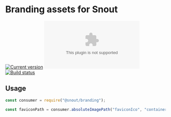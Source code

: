 # Branding assets for Snout

[![Current version][badge-version-image]][badge-version-link]
[![Download][badge-download-image]][badge-download-link]
[![Build status][badge-build-image]][badge-build-link]

[badge-build-image]: https://img.shields.io/github/actions/workflow/status/snout-router/branding/ci.yml?branch=main&style=for-the-badge
[badge-build-link]: https://github.com/snout-router/branding/actions/workflows/ci.yml
[badge-download-image]: https://img.shields.io/github/downloads/snout-router/branding/latest/snout.branding.zip?sort=semver&style=for-the-badge&color=%2345cc11
[badge-download-link]: https://github.com/snout-router/branding/releases/latest/download/snout.branding.zip
[badge-version-image]: https://img.shields.io/npm/v/@snout/branding?label=%40snout%2Fbranding&logo=npm&style=for-the-badge
[badge-version-link]: https://npmjs.com/package/@snout/branding

## Usage

```js
const consumer = require("@snout/branding");

const faviconPath = consumer.absoluteImagePath("faviconIco", "container");
```
